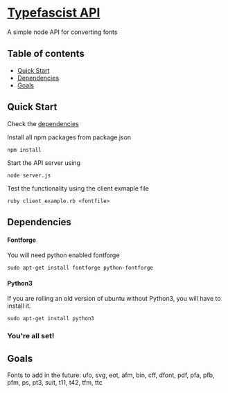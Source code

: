 # [Typefascist API](http://typefascist.com/)

A simple node API for converting fonts

## Table of contents

- [Quick Start](#quick-start)
- [Dependencies](#dependencies)
- [Goals](#goals)

## Quick Start
Check the [dependencies](#dependencies)


Install all npm packages from package.json
```
npm install
```
Start the API server using
```
node server.js
```
Test the functionality using the client exmaple file
```
ruby client_example.rb <fontfile>
```

## Dependencies

#### Fontforge
You will need python enabled fontforge
```
sudo apt-get install fontforge python-fontforge
```
#### Python3
If you are rolling an old version of ubuntu without Python3, you will have to install it. 
```
sudo apt-get install python3
```

### You're all set!

## Goals

Fonts to add in the future:
ufo, svg, eot, afm, bin, cff, dfont, pdf, pfa, pfb, pfm, ps, pt3, suit, t11, t42, tfm, ttc
